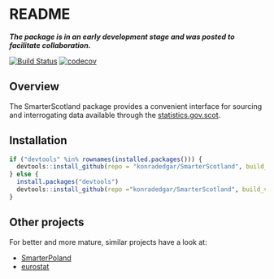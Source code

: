 README
================

***The package is in an early development stage and was posted to
facilitate collaboration.***

[![Build
Status](https://travis-ci.org/konradedgar/SmarterScotland.svg?branch=master)](https://travis-ci.org/konradedgar/SmarterScotland)
[![codecov](https://codecov.io/gh/konradedgar/SmarterScotland/branch/master/graph/badge.svg)](https://codecov.io/gh/konradedgar/SmarterScotland)

## Overview

The SmarterScotland package provides a convenient interface for sourcing
and interrogating data available through the
[statistics.gov.scot](http://statistics.gov.scot).

## Installation

``` r
if ("devtools" %in% rownames(installed.packages())) {
  devtools::install_github(repo = "konradedgar/SmarterScotland", build_vignettes = TRUE)
} else {
  install.packages("devtools")
  devtools::install_github(repo ="konradedgar/SmarterScotland", build_vignettes = TRUE)
}
```

## Other projects

For better and more mature, similar projects have a look
    at:

  - [SmarterPoland](https://cran.r-project.org/web/packages/SmarterPoland/index.html)
  - [eurostat](https://cran.r-project.org/web/packages/eurostat/index.html)
